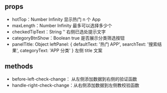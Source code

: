 ## props

- hotTop：Number Infinity 显示热门 n 个 App
- maxLength：Number Infinity 最多可以选择多少个
- checkedTipText：String ’‘ 右侧已选处提示文字
- categoryBtnShow：Boolean true 是否展示分类筛选按钮
- panelTitle: Object leftPanel: {
  defaultText: '热门 APP',
  searchText: '搜索结果',
  categoryText: 'APP 分类'
  } 左侧 title 文案

## methods

- before-left-check-change： 从左侧添加数据到右侧的验证函数
- handle-right-check-change：从右侧添加数据到左侧教校验函数
